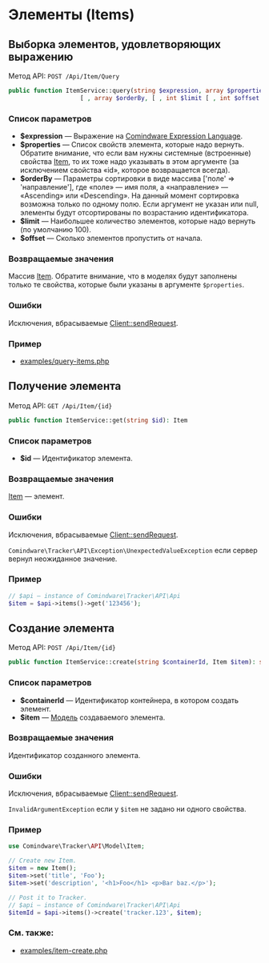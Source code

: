 # Элементы (Items)

## Выборка элементов, удовлетворяющих выражению

Метод API: `POST /Api/Item/Query`

```php
public function ItemService::query(string $expression, array $properties
                    [ , array $orderBy, [ , int $limit [ , int $offset ]]] ): Item[]
```

### Список параметров

- **$expression** — Выражение на [Comindware Expression
  Language](http://kb.comindware.com/comindware-tracker/1.0/comindware-expression-language-how-to/).
- **$properties** — Список свойств элемента, которые надо вернуть. Обратите внимание, что если вам
  нужны системные (встроенные) свойства [Item](models.ru.md#item), то их тоже надо указывать в этом
  аргументе (за исключением свойства «id», которое возвращается всегда).
- **$orderBy** — Параметры сортировки в виде массива ['поле' => 'направление'], где «поле» — имя
  поля, а «направление» — «Ascending» или «Descending». На данный момент сортировка возможна только
  по одному полю. Если аргумент не указан или null, элементы будут отсортированы по возрастанию
  идентификатора.
- **$limit** — Наибольшее количество элементов, которые надо вернуть (по умолчанию 100).
- **$offset** — Сколько элементов пропустить от начала.

### Возвращаемые значения

Массив [Item](models.ru.md#item). Обратите внимание, что в моделях будут заполнены только те
свойства, которые были указаны в аргументе `$properties`.

### Ошибки

Исключения, вбрасываемые [Client::sendRequest](client.ru.md#sendrequest).

### Пример

- [examples/query-items.php](examples/query-items.php)


## Получение элемента

Метод API: `GET /Api/Item/{id}`

```php
public function ItemService::get(string $id): Item
```
### Список параметров

- **$id** — Идентификатор элемента.

### Возвращаемые значения

[Item](models.ru.md#item) — элемент.

### Ошибки

Исключения, вбрасываемые [Client::sendRequest](client.ru.md#sendrequest).

`Comindware\Tracker\API\Exception\UnexpectedValueException` если сервер вернул неожиданное значение.

### Пример

```php
// $api — instance of Comindware\Tracker\API\Api
$item = $api->items()->get('123456');
```

## Создание элемента

Метод API: `POST /Api/Item/{id}`

```php
public function ItemService::create(string $containerId, Item $item): string
```

### Список параметров

- **$containerId** — Идентификатор контейнера, в котором создать элемент.
- **$item** — [Модель](models.ru.md#item) создаваемого элемента.

### Возвращаемые значения

Идентификатор созданного элемента.

### Ошибки

Исключения, вбрасываемые [Client::sendRequest](client.ru.md#sendrequest).

`InvalidArgumentException` если у `$item` не задано ни одного свойства. 

### Пример

```php
use Comindware\Tracker\API\Model\Item;

// Create new Item.
$item = new Item();
$item->set('title', 'Foo');
$item->set('description', '<h1>Foo</h1> <p>Bar baz.</p>');

// Post it to Tracker.
// $api — instance of Comindware\Tracker\API\Api
$itemId = $api->items()->create('tracker.123', $item);
```

### См. также:

- [examples/item-create.php](examples/item-create.php)
